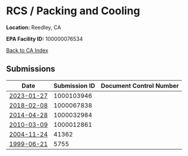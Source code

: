 # RCS / Packing and Cooling

**Location:** Reedley, CA

**EPA Facility ID:** 100000076534

[Back to CA Index](../../index.md)

## Submissions

| Date | Submission ID | Document Control Number |
|------|--------------|-------------------------|
| [2023-01-27](submissions/1000103946.md) | 1000103946 |  |
| [2018-02-08](submissions/1000067838.md) | 1000067838 |  |
| [2014-04-28](submissions/1000032984.md) | 1000032984 |  |
| [2010-03-09](submissions/1000012861.md) | 1000012861 |  |
| [2004-11-24](submissions/41362.md) | 41362 |  |
| [1999-06-21](submissions/5755.md) | 5755 |  |
